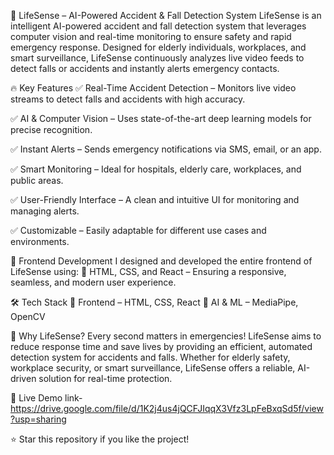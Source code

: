 🚀 LifeSense – AI-Powered Accident & Fall Detection System
LifeSense is an intelligent AI-powered accident and fall detection system that leverages computer vision and real-time monitoring to ensure safety and rapid emergency response. Designed for elderly individuals, workplaces, and smart surveillance, LifeSense continuously analyzes live video feeds to detect falls or accidents and instantly alerts emergency contacts.

🔥 Key Features
✅ Real-Time Accident Detection – Monitors live video streams to detect falls and accidents with high accuracy.

✅ AI & Computer Vision – Uses state-of-the-art deep learning models for precise recognition.

✅ Instant Alerts – Sends emergency notifications via SMS, email, or an app.

✅ Smart Monitoring – Ideal for hospitals, elderly care, workplaces, and public areas.

✅ User-Friendly Interface – A clean and intuitive UI for monitoring and managing alerts.

✅ Customizable – Easily adaptable for different use cases and environments.

🎨 Frontend Development
I designed and developed the entire frontend of LifeSense using:
🔹 HTML, CSS, and React – Ensuring a responsive, seamless, and modern user experience.

🛠️ Tech Stack
🔹 Frontend – HTML, CSS, React
🔹 AI & ML – MediaPipe, OpenCV

🎯 Why LifeSense?
Every second matters in emergencies! LifeSense aims to reduce response time and save lives by providing an efficient, automated detection system for accidents and falls. Whether for elderly safety, workplace security, or smart surveillance, LifeSense offers a reliable, AI-driven solution for real-time protection.

🔗 Live Demo
link- https://drive.google.com/file/d/1K2j4us4jQCFJIqqX3Vfz3LpFeBxqSd5f/view?usp=sharing

⭐ Star this repository if you like the project!
